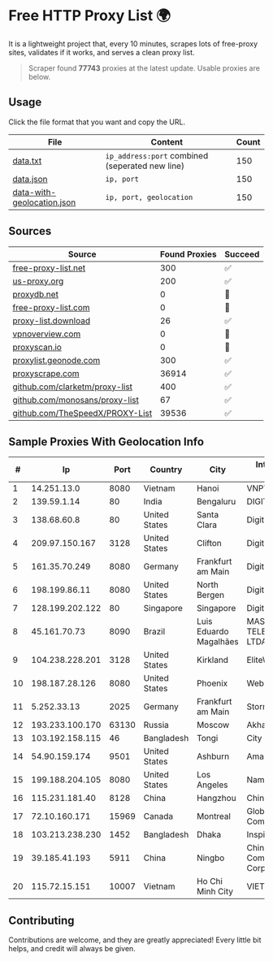 
# Free HTTP Proxy List 🌍

It is a lightweight project that, every 10 minutes, scrapes lots of free-proxy sites, validates if it works, and serves a clean proxy list.


> Scraper found **77743** proxies at the latest update. Usable proxies are below.

## Usage

Click the file format that you want and copy the URL.


|File|Content|Count|
|----|-------|-----|
|[data.txt](https://raw.githubusercontent.com/themiralay/Proxy-List-World/master/data.txt)|`ip_address:port` combined (seperated new line)|150|
|[data.json](https://raw.githubusercontent.com/themiralay/Proxy-List-World/master/data.json)|`ip, port`|150|
|[data-with-geolocation.json](https://raw.githubusercontent.com/themiralay/Proxy-List-World/master/data-with-geolocation.json)|`ip, port, geolocation`|150|

## Sources

|Source|Found Proxies|Succeed|
|------|-------------|-------|
|[free-proxy-list.net](https://free-proxy-list.net)|300|✅|
|[us-proxy.org](https://www.us-proxy.org)|200|✅|
|[proxydb.net](http://proxydb.net)|0|🚫|
|[free-proxy-list.com](https://free-proxy-list.com/?page=&port=&type%5B%5D=http&type%5B%5D=https&up_time=0&search=Search)|0|🚫|
|[proxy-list.download](https://www.proxy-list.download/HTTP)|26|✅|
|[vpnoverview.com](https://vpnoverview.com/privacy/anonymous-browsing/free-proxy-servers)|0|🚫|
|[proxyscan.io](https://www.proxyscan.io)|0|🚫|
|[proxylist.geonode.com](https://proxylist.geonode.com/api/proxy-list?limit=300&page=1&sort_by=lastChecked&sort_type=desc&protocols=http,https)|300|✅|
|[proxyscrape.com](https://api.proxyscrape.com/v2/?request=displayproxies&protocol=http&timeout=10000&country=all&ssl=all&anonymity=all)|36914|✅|
|[github.com/clarketm/proxy-list](https://raw.githubusercontent.com/clarketm/proxy-list/master/proxy-list-raw.txt)|400|✅|
|[github.com/monosans/proxy-list](https://raw.githubusercontent.com/monosans/proxy-list/main/proxies/http.txt)|67|✅|
|[github.com/TheSpeedX/PROXY-List](https://raw.githubusercontent.com/TheSpeedX/PROXY-List/master/http.txt)|39536|✅|


## Sample Proxies With Geolocation Info

|#|Ip|Port|Country|City|Internet Service Provider|
|-|--|----|-------|----|-------------------------|
|1|14.251.13.0|8080|Vietnam|Hanoi|VNPT|
|2|139.59.1.14|80|India|Bengaluru|DIGITALOCEAN|
|3|138.68.60.8|80|United States|Santa Clara|DigitalOcean, LLC|
|4|209.97.150.167|3128|United States|Clifton|DigitalOcean, LLC|
|5|161.35.70.249|8080|Germany|Frankfurt am Main|DigitalOcean, LLC|
|6|198.199.86.11|8080|United States|North Bergen|DigitalOcean, LLC|
|7|128.199.202.122|80|Singapore|Singapore|DigitalOcean, LLC|
|8|45.161.70.73|8090|Brazil|Luis Eduardo Magalhães|MASS TELECOMUNICAÇÃO LTDA ME|
|9|104.238.228.201|3128|United States|Kirkland|EliteWork LLC|
|10|198.187.28.126|8080|United States|Phoenix|Web-hosting.com|
|11|5.252.33.13|2025|Germany|Frankfurt am Main|StormWall s.r.o.|
|12|193.233.100.170|63130|Russia|Moscow|AkhaliNet LLC|
|13|103.192.158.115|46|Bangladesh|Tongi|City Online Ltd.|
|14|54.90.159.174|9501|United States|Ashburn|Amazon.com, Inc.|
|15|199.188.204.105|8080|United States|Los Angeles|Namecheap, Inc.|
|16|115.231.181.40|8128|China|Hangzhou|China Telecom|
|17|72.10.160.171|15969|Canada|Montreal|GloboTech Communications|
|18|103.213.238.230|1452|Bangladesh|Dhaka|Inspire Broadband|
|19|39.185.41.193|5911|China|Ningbo|China Mobile Communications Corporation|
|20|115.72.15.151|10007|Vietnam|Ho Chi Minh City|VIETELmetro|



## Contributing

Contributions are welcome, and they are greatly appreciated! Every
little bit helps, and credit will always be given.


